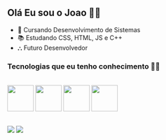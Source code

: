 ## Olá Eu sou o Joao 🙋‍♂️
- 🏫 Cursando Desenvolvimento de Sistemas 
- 📚 Estudando CSS, HTML, JS e C++
- ⛬ Futuro Desenvolvedor



### Tecnologias que eu tenho conhecimento 👨‍💻
<div style="display: inline_block"><br/>
  
  <img  height="60" windth="60" src="https://cdn.jsdelivr.net/gh/devicons/devicon/icons/html5/html5-original.svg" />
   <img height="60" windth="60" src="https://cdn.jsdelivr.net/gh/devicons/devicon@latest/icons/css3/css3-original.svg" />
  <img  height="60" windth="60" src="https://cdn3d.iconscout.com/3d/free/thumb/free-c-language-3d-icon-download-in-png-blend-fbx-gltf-file-formats--logo-mobile-developer-programming-pack-logos-icons-5453029.png?f=webp" /> 
  <img height= "60" windth="60" src="https://cdn.jsdelivr.net/gh/devicons/devicon@latest/icons/csharp/csharp-original.svg" />
  
##

  <a href="https://www.linkedin.com/in/jo%C3%A3o-pedro-18925830b/" target="_blank"><img src="https://img.shields.io/badge/-LinkedIn-%230077B5?style=for-the-badge&logo=linkedin&logoColor=white" target="_blank"></a> 
  <a href = "mailto:joaocruz.Oliver17@gmail.com"><img src="https://img.shields.io/badge/-Gmail-%23333?style=for-the-badge&logo=gmail&logoColor=white" target="_blank"></a>
